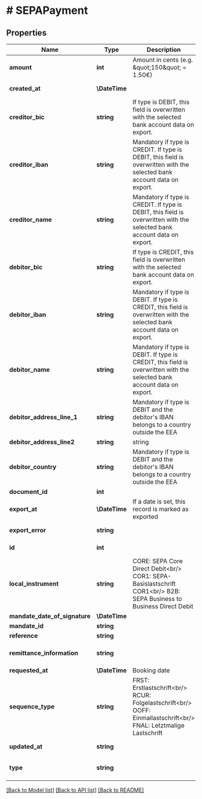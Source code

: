 # # SEPAPayment

## Properties

Name | Type | Description | Notes
------------ | ------------- | ------------- | -------------
**amount** | **int** | Amount in cents (e.g. \&quot;150\&quot; &#x3D; 1.50€) |
**created_at** | **\DateTime** |  | [optional] [readonly]
**creditor_bic** | **string** | If type is DEBIT, this field is overwritten with the selected bank account data on export. | [optional] [default to 'null']
**creditor_iban** | **string** | Mandatory if type is CREDIT. If type is DEBIT, this field is overwritten with the selected bank account data on export. | [optional]
**creditor_name** | **string** | Mandatory if type is CREDIT. If type is DEBIT, this field is overwritten with the selected bank account data on export. | [optional]
**debitor_bic** | **string** | If type is CREDIT, this field is overwritten with the selected bank account data on export. | [optional] [default to 'null']
**debitor_iban** | **string** | Mandatory if type is DEBIT. If type is CREDIT, this field is overwritten with the selected bank account data on export. |
**debitor_name** | **string** | Mandatory if type is DEBIT. If type is CREDIT, this field is overwritten with the selected bank account data on export. |
**debitor_address_line_1** | **string** | Mandatory if type is DEBIT and the debitor&#39;s IBAN belongs to a country outside the EEA | [optional]
**debitor_address_line2** | **string** | string | [optional]
**debitor_country** | **string** | Mandatory if type is DEBIT and the debitor&#39;s IBAN belongs to a country outside the EEA | [optional]
**document_id** | **int** |  |
**export_at** | **\DateTime** | If a date is set, this record is marked as exported | [optional]
**export_error** | **string** |  | [optional] [readonly]
**id** | **int** |  | [optional] [readonly]
**local_instrument** | **string** | CORE: SEPA Core Direct Debit&lt;br/&gt; COR1: SEPA-Basislastschrift COR1&lt;br/&gt; B2B: SEPA Business to Business Direct Debit |
**mandate_date_of_signature** | **\DateTime** |  |
**mandate_id** | **string** |  |
**reference** | **string** |  |
**remittance_information** | **string** |  | [optional] [default to 'null']
**requested_at** | **\DateTime** | Booking date | [optional]
**sequence_type** | **string** | FRST: Erstlastschrift&lt;br/&gt; RCUR: Folgelastschrift&lt;br/&gt; OOFF: Einmallastschrift&lt;br/&gt; FNAL: Letztmalige Lastschrift |
**updated_at** | **string** |  | [optional] [readonly]
**type** | **string** |  | [optional] [default to 'DEBIT']

[[Back to Model list]](../../README.md#models) [[Back to API list]](../../README.md#endpoints) [[Back to README]](../../README.md)

